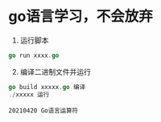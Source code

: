 # go语言学习，不会放弃

1. 运行脚本
```go
go run xxxx.go
```
2. 编译二进制文件并运行
```go
go build xxxxx.go 编译
./xxxxx 运行
```

```
20210420 Go语言运算符
```